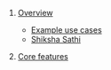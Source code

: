 1. [Overview](overview.md)

   - [Example use cases](overview.md#use-cases)
   - [Shiksha Sathi](overview.md#shiksha-sathi-mobile-app)

2. [Core features](core-features.md)
